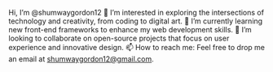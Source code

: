 Hi, I’m @shumwaygordon12
👀 I’m interested in exploring the intersections of technology and creativity, from coding to digital art.
🌱 I’m currently learning new front-end frameworks to enhance my web development skills.
💞️ I’m looking to collaborate on open-source projects that focus on user experience and innovative design.
📫 How to reach me: Feel free to drop me an email at shumwaygordon12@gmail.com.
